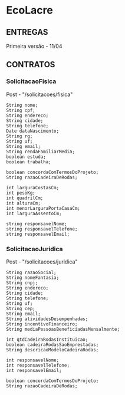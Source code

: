 # EcoLacre
## ENTREGAS ##
Primeira versão - 11/04


## CONTRATOS ##

### SolicitacaoFisica
Post - "/solicitacoes/fisica"

    String nome;
    String cpf;
    String endereco;
    String cidade;
    String telefone;
    Date dataNascimento;
    String rg;
    String uf;
    String email;
    String rendaFamiliarMedia;
    boolean estuda;
    boolean trabalha;

    boolean concordaComTermosDoProjeto;
    String razaoCadeiraDeRodas;

    int larguraCostasCm;
    int pesoKg;
    int quadrilCm;
    int alturaCm;
    int menorLarguraPortaCasaCm;
    int larguraAssentoCm;

    string responsavelNome;
    string responsavelTelefone;
    string responsavelEmail;

### SolicitacaoJuridica
Post - "/solicitacoes/juridica"

    String razaoSocial;
    String nomeFantasia;
    String cnpj;
    String endereco;
    String cidade;
    String telefone;
    String uf;
    String cep;
    String email;
    String atividadesDesempenhadas;
    String incentivoFinanceiro;
    String mediaPessoasBeneficiadasMensalmente;

    int qtdCadeiraRodasInstituicao;
    boolean cadeiraRodasSaoEmprestadas;
    String descricaoModeloCadeiraRodas;

    int responsavelNome;
    int responsavelTelefone;
    int responsavelEmail;

    boolean concordaComTermosDoProjeto;
    String razaoCadeiraDeRodas;
